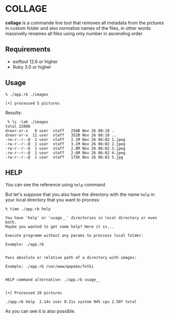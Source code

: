 # COLLAGE


**collage** is a commande line tool that removes all metadata from the pictures in custom folder and also
normalize names of the files, in other words massivelly renames all files using only number in ascending order

## Requirements

* exiftool 12.6 or higher
* Ruby 3.0 or higher

## Usage 

```
% ./app.rb ./images 

[+] processed 5 pictures
```

Results:

```
 % ls -lah ./images
total 22008
drwxr-xr-x   8 user  staff   256B Nov 26 08:18 .
drwxr-xr-x  11 user  staff   352B Nov 26 08:18 ..
-rw-r--r--@  1 user  staff   2.1M Nov 26 06:02 1.jpeg
-rw-r--r--@  1 user  staff   3.1M Nov 26 06:02 2.jpeg
-rw-r--r--@  1 user  staff   2.8M Nov 26 06:02 3.jpeg
-rw-r--r--@  1 user  staff   2.6M Nov 26 06:02 4.jpeg
-rw-r--r--@  1 user  staff   175K Nov 26 06:02 5.jpg
```

## HELP

You can see the reference using ``help`` command

But let's suppose that you also have the directory with the name ``help`` in your local directory that you want to process:

```
% time ./app.rb help                                   

You have 'help' or 'usage__' directories in local directory or even both.
Maybe you wanted to get some help? Here it is...

Execute programm without any params to proccess local folder:

Example: ./app.rb


Pass absolute or relative path of a directory with images:

Example: ./app.rb /var/www/щерево/fotki


HELP command alternative: ./app.rb usage__


[+] Processed 20 pictures

./app.rb help  2.14s user 0.21s system 94% cpu 2.507 total

```

As you can see it is also possible.